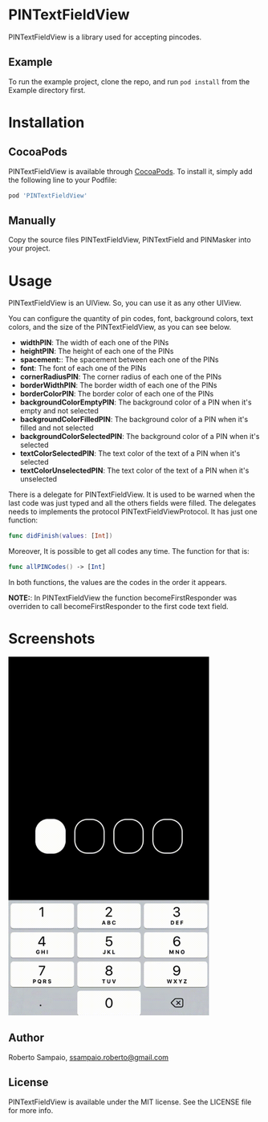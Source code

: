 # PINTextFieldView

PINTextFieldView is a library used for accepting pincodes.

## Example

To run the example project, clone the repo, and run `pod install` from the Example directory first.

# Installation

## CocoaPods

PINTextFieldView is available through [CocoaPods](https://cocoapods.org). To install
it, simply add the following line to your Podfile:

```ruby
pod 'PINTextFieldView'
```

## Manually
Copy the source files PINTextFieldView, PINTextField and PINMasker into your project.

# Usage
PINTextFieldView is an UIView. So, you can use it as any other UIView.

You can configure the quantity of pin codes, font, background colors, text colors, and the size of the PINTextFieldView, as you can see below.


* **widthPIN**: The width of each one of the PINs
* **heightPIN**: The height of each one of the PINs
* **spacement:**: The spacement between each one of the PINs
* **font**: The font of each one of the PINs
* **cornerRadiusPIN**: The corner radius of each one of the PINs
* **borderWidthPIN**: The border width of each one of the PINs
* **borderColorPIN**: The border color of each one of the PINs
* **backgroundColorEmptyPIN**: The background color of a PIN when it's empty and not selected
* **backgroundColorFilledPIN**: The background color of a PIN when it's filled and not selected
* **backgroundColorSelectedPIN**: The background color of a PIN when it's selected
* **textColorSelectedPIN**: The text color of the text of a PIN when it's selected
* **textColorUnselectedPIN**: The text color of the text of a PIN when it's unselected

There is a delegate for PINTextFieldView. It is used to be warned when the last code was just typed and all the others fields were filled. The delegates needs to implements the protocol PINTextFieldViewProtocol. It has just one function:

```swift
func didFinish(values: [Int])
```

Moreover, It is possible to get all codes any time. The function for that is:

```swift
func allPINCodes() -> [Int]
```

In both functions, the values are the codes in the order it appears.

**NOTE:**: In PINTextFieldView the function becomeFirstResponder was overriden to call becomeFirstResponder to the first code text field.

# Screenshots
<img src="Screenshots/PINCodeViewExampleBlackScreen.gif" width="400">

## Author

Roberto Sampaio, ssampaio.roberto@gmail.com

## License

PINTextFieldView is available under the MIT license. See the LICENSE file for more info.
